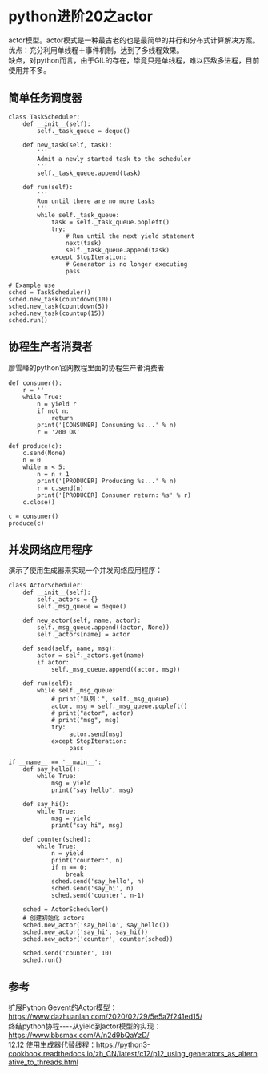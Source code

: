 # python进阶20之actor
actor模型。actor模式是一种最古老的也是最简单的并行和分布式计算解决方案。  
优点：充分利用单线程＋事件机制，达到了多线程效果。   
缺点，对python而言，由于GIL的存在，毕竟只是单线程，难以匹敌多进程，目前使用并不多。  
## 简单任务调度器  
```
class TaskScheduler:
    def __init__(self):
        self._task_queue = deque()

    def new_task(self, task):
        '''
        Admit a newly started task to the scheduler
        '''
        self._task_queue.append(task)

    def run(self):
        '''
        Run until there are no more tasks
        '''
        while self._task_queue:
            task = self._task_queue.popleft()
            try:
                # Run until the next yield statement
                next(task)
                self._task_queue.append(task)
            except StopIteration:
                # Generator is no longer executing
                pass

# Example use
sched = TaskScheduler()
sched.new_task(countdown(10))
sched.new_task(countdown(5))
sched.new_task(countup(15))
sched.run()
```

## 协程生产者消费者
廖雪峰的python官网教程里面的协程生产者消费者  
```
def consumer():
    r = ''
    while True:
        n = yield r
        if not n:
            return
        print('[CONSUMER] Consuming %s...' % n)
        r = '200 OK'
 
def produce(c):
    c.send(None)
    n = 0
    while n < 5:
        n = n + 1
        print('[PRODUCER] Producing %s...' % n)
        r = c.send(n)
        print('[PRODUCER] Consumer return: %s' % r)
    c.close()
 
c = consumer()
produce(c)
```

## 并发网络应用程序
演示了使用生成器来实现一个并发网络应用程序：  
```
class ActorScheduler:
    def __init__(self):
        self._actors = {}
        self._msg_queue = deque()
 
    def new_actor(self, name, actor):
        self._msg_queue.append((actor, None))
        self._actors[name] = actor
 
    def send(self, name, msg):
        actor = self._actors.get(name)
        if actor:
            self._msg_queue.append((actor, msg))
 
    def run(self):
        while self._msg_queue:
            # print("队列：", self._msg_queue)
            actor, msg = self._msg_queue.popleft()
            # print("actor", actor)
            # print("msg", msg)
            try:
                 actor.send(msg)
            except StopIteration:
                 pass
 
if __name__ == '__main__':
    def say_hello():
        while True:
            msg = yield
            print("say hello", msg)
 
    def say_hi():
        while True:
            msg = yield
            print("say hi", msg)
 
    def counter(sched):
        while True:
            n = yield
            print("counter:", n)
            if n == 0:
                break
            sched.send('say_hello', n)
            sched.send('say_hi', n)
            sched.send('counter', n-1)
 
    sched = ActorScheduler()
    # 创建初始化 actors
    sched.new_actor('say_hello', say_hello())
    sched.new_actor('say_hi', say_hi())
    sched.new_actor('counter', counter(sched))
 
    sched.send('counter', 10)
    sched.run()
```


## 参考
扩展Python Gevent的Actor模型：https://www.dazhuanlan.com/2020/02/29/5e5a7f241ed15/  
终结python协程----从yield到actor模型的实现：https://www.bbsmax.com/A/n2d9bQaYzD/  
12.12 使用生成器代替线程：https://python3-cookbook.readthedocs.io/zh_CN/latest/c12/p12_using_generators_as_alternative_to_threads.html  
